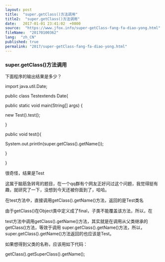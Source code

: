 ```yaml
---
layout: post
title:  "super.getClass()方法调用"
title2:  "super.getClass()方法调用"
date:   2017-01-01 23:41:02  +0800
source:  "https://www.jfox.info/super-getClass-fang-fa-diao-yong.html"
fileName:  "20170100362"
lang:  "zh_CN"
published: true
permalink: "2017/super-getClass-fang-fa-diao-yong.html"
---
```




### super.getClass()方法调用

下面程序的输出结果是多少？

import java.util.Date;

public class Testextends Date{

public static void main(String[] args) {

new Test().test();

}

public void test(){

System.out.println(super.getClass().getName());

}

}

很奇怪，结果是Test

这属于脑筋急转弯的题目，在一个qq群有个网友正好问过这个问题，我觉得挺有趣，就研究了一下，没想到今天还被你面到了，哈哈。

在test方法中，直接调用getClass().getName()方法，返回的是Test类名

由于getClass()在Object类中定义成了final，子类不能覆盖该方法，所以，在

test方法中调用getClass().getName()方法，其实就是在调用从父类继承的getClass()方法，等效于调用 super.getClass().getName()方法，所以，super.getClass().getName()方法返回的也应该是Test。

如果想得到父类的名称，应该用如下代码：

getClass().getSuperClass().getName();
